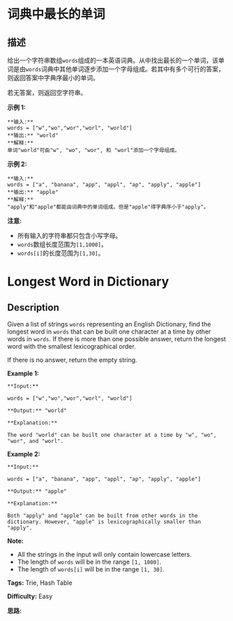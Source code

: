 # 词典中最长的单词

## 描述

给出一个字符串数组`words`组成的一本英语词典。从中找出最长的一个单词，该单词是由`words`词典中其他单词逐步添加一个字母组成。若其中有多个可行的答案，则返回答案中字典序最小的单词。

若无答案，则返回空字符串。

**示例 1:**

    
    
    **输入:** 
    words = ["w","wo","wor","worl", "world"]
    **输出:** "world"
    **解释:** 
    单词"world"可由"w", "wo", "wor", 和 "worl"添加一个字母组成。
    

**示例 2:**

    
    
    **输入:** 
    words = ["a", "banana", "app", "appl", "ap", "apply", "apple"]
    **输出:** "apple"
    **解释:** 
    "apply"和"apple"都能由词典中的单词组成。但是"apple"得字典序小于"apply"。
    

**注意:**

  * 所有输入的字符串都只包含小写字母。
  * `words`数组长度范围为`[1,1000]`。
  * `words[i]`的长度范围为`[1,30]`。



# Longest Word in Dictionary

## Description



Given a list of strings `words` representing an English Dictionary, find the longest word in `words` that can be built one character at a time by other words in `words`. If there is more than one possible answer, return the longest word with the smallest lexicographical order.

If there is no answer, return the empty string.

**Example 1:**  

    
    
    **Input:** 
    words = ["w","wo","wor","worl", "world"]
    **Output:** "world"
    **Explanation:** 
    The word "world" can be built one character at a time by "w", "wo", "wor", and "worl".
    

**Example 2:**  

    
    
    **Input:** 
    words = ["a", "banana", "app", "appl", "ap", "apply", "apple"]
    **Output:** "apple"
    **Explanation:** 
    Both "apply" and "apple" can be built from other words in the dictionary. However, "apple" is lexicographically smaller than "apply".
    

**Note:**

* All the strings in the input will only contain lowercase letters.
* The length of `words` will be in the range `[1, 1000]`.
* The length of `words[i]` will be in the range `[1, 30]`.


**Tags:** Trie, Hash Table

**Difficulty:** Easy

**思路:**
